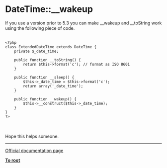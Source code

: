 # DateTime::__wakeup



If you use a version prior to 5.3 you can make __wakeup and __toString work using the following piece of code.<br><br>

```
<?php
class ExtendedDateTime extends DateTime {
    private $_date_time;
    
    public function __toString() {
        return $this->format('c'); // format as ISO 8601
    }
    
    public function __sleep() {
        $this->_date_time = $this->format('c');
        return array('_date_time');
    }
    
    public function __wakeup() {
        $this->__construct($this->_date_time);
    }
}
?>
```
<br><br>Hope this helps someone.  

---

[Official documentation page](https://www.php.net/manual/en/datetime.wakeup.php)

**[To root](/README.md)**